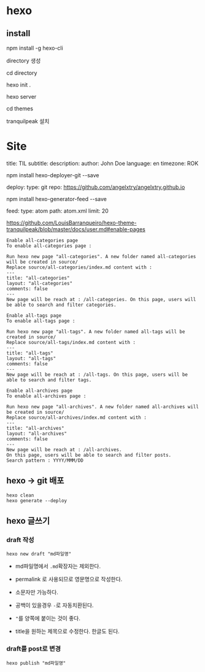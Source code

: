 # hexo
## install
npm install -g hexo-cli

directory 생성

cd directory

hexo init .

hexo server

cd themes

tranquilpeak 설치

# Site
title: TIL
subtitle:
description:
author: John Doe
language: en
timezone: ROK


npm install hexo-deployer-git --save

deploy:
  type: git
  repo: https://github.com/angelxtry/angelxtry.github.io

npm install hexo-generator-feed --save

feed:
    type: atom
    path: atom.xml
    limit: 20


https://github.com/LouisBarranqueiro/hexo-theme-tranquilpeak/blob/master/docs/user.md#enable-pages

```
Enable all-categories page
To enable all-categories page :

Run hexo new page "all-categories". A new folder named all-categories will be created in source/
Replace source/all-categories/index.md content with :
---
title: "all-categories"
layout: "all-categories"
comments: false
---
New page will be reach at : /all-categories. On this page, users will be able to search and filter categories.

Enable all-tags page
To enable all-tags page :

Run hexo new page "all-tags". A new folder named all-tags will be created in source/
Replace source/all-tags/index.md content with :
---
title: "all-tags"
layout: "all-tags"
comments: false
---
New page will be reach at : /all-tags. On this page, users will be able to search and filter tags.

Enable all-archives page
To enable all-archives page :

Run hexo new page "all-archives". A new folder named all-archives will be created in source/
Replace source/all-archives/index.md content with :
---
title: "all-archives"
layout: "all-archives"
comments: false
---
New page will be reach at : /all-archives.
On this page, users will be able to search and filter posts.
Search pattern : YYYY/MMM/DD
```

## hexo -> git 배포

```
hexo clean
hexo generate --deploy
```

## hexo 글쓰기

### draft 작성

```
hexo new draft "md파일명"
```

* md파일명에서 `.md`확장자는 제외한다.

* permalink 로 사용되므로 영문명으로 작성한다.

* 소문자만 가능하다.

* 공백이 있을경우 `-`로 자동치환된다.

* `"`를 양쪽에 붙이는 것이 좋다.

* title을 원하는 제목으로 수정한다. 한글도 된다.


### draft를 post로 변경

```
hexo publish "md파일명"
```
